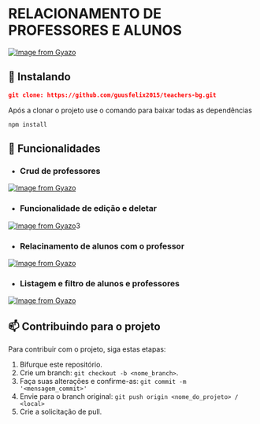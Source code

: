 # RELACIONAMENTO DE PROFESSORES E ALUNOS

[![Image from Gyazo](https://i.gyazo.com/336812fd61a30259a0cab37fdd03a317.png)](https://gyazo.com/336812fd61a30259a0cab37fdd03a317)

## 🚀 Instalando 

```JSON
git clone: https://github.com/guusfelix2015/teachers-bg.git
```
Após a clonar o projeto use o comando para baixar todas as dependências 
```npm
npm install
```

## 🔨	Funcionalidades 

- <h3> Crud de professores </h3>

[![Image from Gyazo](https://i.gyazo.com/6bbb1a1706db8133471c13e2fbe4ca23.gif)](https://gyazo.com/6bbb1a1706db8133471c13e2fbe4ca23)

- <h3> Funcionalidade de edição e deletar </h3>
[![Image from Gyazo](https://i.gyazo.com/2783731fd5fe31f6e60047da1eeb8fbc.gif)](https://gyazo.com/2783731fd5fe31f6e60047da1eeb8fbc)3
- <h3> Relacinamento de alunos com o professor </h3>
[![Image from Gyazo](https://i.gyazo.com/9e20192d36ed98a8c99b9c93a8f3e774.png)](https://gyazo.com/9e20192d36ed98a8c99b9c93a8f3e774)

- <h3> Listagem e filtro de alunos e professores </h3>
[![Image from Gyazo](https://i.gyazo.com/b4a10ace9e1eeb451a72fd75dce4167e.gif)](https://gyazo.com/b4a10ace9e1eeb451a72fd75dce4167e)

## 📫 Contribuindo para o projeto
Para contribuir com o projeto, siga estas etapas:

1. Bifurque este repositório.
2. Crie um branch: `git checkout -b <nome_branch>`.
3. Faça suas alterações e confirme-as: `git commit -m '<mensagem_commit>'`
4. Envie para o branch original: `git push origin <nome_do_projeto> / <local>`
5. Crie a solicitação de pull.
